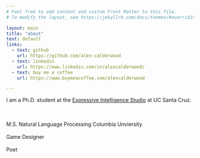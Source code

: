 ```yaml
---
# Feel free to add content and custom Front Matter to this file.
# To modify the layout, see https://jekyllrb.com/docs/themes/#overriding-theme-defaults

layout: main
title: "about"
text: default
links:
  - text: github
    url: https://github.com/alex-calderwood
  - text: linkedin
    url: https://www.linkedin.com/in/alexcalderwood/
  - text: buy me a coffee
    url: https://www.buymeacoffee.com/alexcalderwood

---
```

I am a Ph.D. student at the <a href="">Expressive Intelligence Studio</a> at UC Santa Cruz.

<br><br>
M.S. Natural Language Processing
Columbia Unviersity
<br><br>
Game Designer
<br><br>
Poet
<br><br>
<!-- 
I have worked as a writer at CU's Brown Instutue for Media Innovation, where I covered new approaches to journalism. I've also published investigative journalism, designed games, and worked in news automation (turning data feeds into words). -->
<!-- <br><br>
I have worked as a writer at CU's Brown Instutue for Media Innovation, where I covered new approaches to journalism. I've also published investigative journalism, designed games, and worked in news automation (turning data feeds into words). -->
<!-- <br><br> -->
<!-- I have too many hobbies! Surfing. Trailrunning. Photography. Installation art. Poetry. Creative coding. Manufacturing. Carpentry. Woodturning... Jack of All Trades, Master of One.
<br><br> -->
<!-- I am a writer! I am currently trying to get some poetry published - 2024! -->